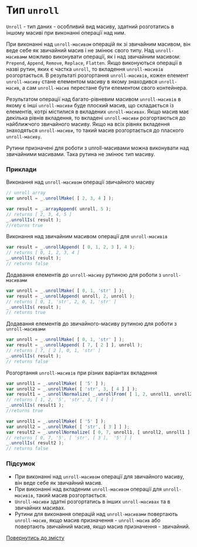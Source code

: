 # Тип <code>unroll</code>

<code>Unroll</code> - тип даних - особливий вид масиву, здатний розготатись в іншому масиві при виконанні операції над ним.

При виконанні над `unroll-масивом` операцій як зі звичайним масивом, він веде себе як звичайний масив і не змінює свого типу. Над `unroll-масивами` можливо виконувати операції, як і над звичайним масивом: `Prepend`, `Append`, `Remove`, `Replace`, `Flatten`. Якщо виконуються операції в назві рутин, яких є частка `unroll`, то вкладення `unroll-масивів` розгортається. В результаті розгортання `unroll-масивів`, кожен елемент `unroll-масиву` стане елементом масиву в якому знаходився `unroll-масив`, а сам `unroll-масив` перестане бути елементом свого контейнера.

Результатом операції над багато-рівневим масивом `unroll-масивів` в якому є інші `unroll-масиви` буде плоский масив, що складається із елементів, котрі містилися в вкладених `unroll-масивах`. Якщо масив має декілька рівнів вкладення, то вкладені `unroll-масиви` розгортаються до найближчого звичайного масиву. Якщо на всіх рівнях вкладення знаходяться `unroll-масиви`, то такий масив розгортається до плаского `unroll-масиву`.

Рутини призначені для роботи з unroll-масивами можна виконувати над звичайними масивами. Така рутина не змінює тип масиву.

### Приклади

Виконання над `unroll-масивом` операції звичайного масиву

```js
// unroll array
var unroll = _.unrollMake( [ 2, 3, 4 ] );

var result = _.arrayAppend( unroll, 5 );
// returns [ 2, 3, 4, 5 ]
_.unrollIs( result );
//returns true
```

Виконання над звичайним масивом операції для `unroll-масивів`

```js
var result = _.unrollAppend( [ 0, 1, 2, 3 ], 4 );
// returns [ 0, 1, 2, 3, 4 ]
_.unrollIs( result );
// returns false
```

Додавання елементів до `unroll-масиву` рутиною для роботи з `unroll-масивами`

```js
var unroll = _.unrollMake( [ 0, 1, 'str' ] );
var result = _.unrollAppend( unroll, 2, unroll );  
// returns [ 0, 1, 'str', 2, 0, 1, 'str' ]
_.unrollIs( result );
// returns true
```

Додавання елементів до звичайного-масиву рутиною для роботи з `unroll-масивами`

```js
var unroll = _.unrollMake( [ 0, 1, 'str' ] );
var result = _.unrollAppend( [ 7, [ 2 ] ], unroll );  
// returns [ 7, [ 2 ], 0, 1, 'str' ]
_.unrollIs( result );
// returns false
```

Розгортання `unroll-масивів` при різних варіантах вкладення

```js
var unroll1 = _.unrollMake( [ '5' ] );
var unroll2 = _.unrollMake( [ 'str', 3, [ 4 ] ] );
var result1 = _.unrollNormalize( _.unrollFrom( [ 1, 2, unroll1, unroll2 ] ) );  
// returns [ 1, 2, '5', 'str', 3, [ 4 ] ]
_.unrollIs( result1 );
//returns true

var unroll1 = _.unrollMake( [ '5' ] );
var unroll2 = _.unrollMake( [ 'str', [ 3 ] ] );
var result2 = _.unrollNormalize( [ 0, 7, unroll1, [ unroll2, unroll1 ] ] );
// returns [ 0, 7, '5', [ 'str', [ 3 ],  '5' ] ]
_.unrollIs( result2 );
// returns false
```

### Підсумок

- При виконанні над `unroll-масивом` операції для звичайного масиву, він веде себе як звичайний масив.
- При виконанні над вкладеним `unroll-масивом` операції для `unroll-масивів`, такий масив розгортається.
- `Unroll-масиви` здатні розгортатись в інших `unroll-масивах` та в звичайних масивах.
- Рутини для виконання операцій над `unroll-масивами` повертають `unroll-масив`, якщо масив призначення - `unroll-масив` або повертають звичайний масив, якщо масив призначення - звичайний.

[Повернутись до змісту](../README.md#Концепції)
